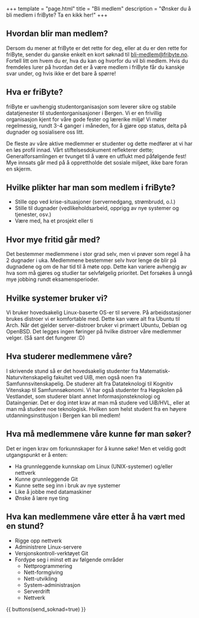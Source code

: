 +++
template = "page.html"
title = "Bli medlem"
description = "Ønsker du å bli medlem i friByte? Ta en kikk her!"
+++

## Hvordan blir man medlem?

Dersom du mener at friByte er det rette for deg, eller at du er den rette for friByte, sender du ganske enkelt en kort søknad til [bli-medlem@fribyte.no](mailto:bli-medlem@fribyte.no). Fortell litt om hvem du er, hva du kan og hvorfor du vil bli medlem. Hvis du fremdeles lurer på hvordan det er å være medlem i friByte får du kanskje svar under, og hvis ikke er det bare å spørre!

## Hva er friByte?

friByte er uavhengig studentorganisasjon som leverer sikre og stabile datatjenester til studentorganisasjoner i Bergen. Vi er en frivillig organisasjon kjent for våre gode fester og lærerike miljø! Vi møter regelmessig, rundt 3-4 ganger i måneden, for å gjøre opp status, delta på dugnader og sosialisere oss litt.

De fleste av våre aktive medlemmer er studenter og dette medfører at vi har en løs profil innad. Vårt stiftelsesdokument reflekterer dette; Generalforsamlingen er tvunget til å være en utflukt med påfølgende fest! Mye innsats går med på å opprettholde det sosiale miljøet, ikke bare foran en skjerm.

## Hvilke plikter har man som medlem i friByte?

- Stille opp ved krise-situasjoner (servernedgang, strømbrudd, o.l.)
- Stille til dugnader (vedlikeholdsarbeid, opprigg av nye systemer og tjenester, osv.)
- Være med, ha et prosjekt eller ti

## Hvor mye fritid går med?

Det bestemmer medlemmene i stor grad selv, men vi prøver som regel å ha 2 dugnader i uka. Medlemmene bestemmer selv hvor lenge de blir på dugnadene og om de har tid til å møte opp. Dette kan variere avhengig av hva som må gjøres og studier tar selvfølgelig prioritet. Det forsøkes å unngå mye jobbing rundt eksamensperioder.

## Hvilke systemer bruker vi?

Vi bruker hovedsakelig Linux-baserte OS-er til servere. På arbeidsstasjoner brukes distroer vi er komfortable med. Dette kan være alt fra Ubuntu til Arch. Når det gjelder server-distroer bruker vi primært Ubuntu, Debian og OpenBSD. Det legges ingen føringer på hvilke distroer våre medlemmer velger. (Så sant det fungerer :D)

## Hva studerer medlemmene våre?

I skrivende stund så er det hovedsakelig studenter fra Matematisk-Naturvitenskapelig fakultet ved UiB, men også noen fra Samfunnsvitenskapelig. De studerer alt fra Datateknologi til Kognitiv Vitenskap til Samfunnsøkonomi. Vi har også studenter fra Høgskolen på Vestlandet, som studerer blant annet Informasjonsteknologi og Dataingeniør. Det er dog intet krav at man må studere ved UiB/HVL, eller at man må studere noe teknologisk. Hvilken som helst student fra en høyere utdanningsinstitusjon i Bergen kan bli medlem!

## Hva må medlemmene våre kunne før man søker?

Det er ingen krav om forkunnskaper for å kunne søke! Men et veldig godt utgangspunkt er å enten:

- Ha grunnleggende kunnskap om Linux (UNIX-systemer) og/eller nettverk
- Kunne grunnleggende Git
- Kunne sette seg inn i bruk av nye systemer
- Like å jobbe med datamaskiner
- Ønske å lære nye ting

## Hva kan medlemmene våre etter å ha vært med en stund?

- Rigge opp nettverk
- Administrere Linux-servere
- Versjonskontroll-verktøyet Git
- Fordype seg i minst ett av følgende områder
  - Nettprogrammering
  - Nett-formgiving
  - Nett-utvikling
  - System-administrasjon
  - Serverdrift
  - Nettverk

{{ buttons(send_soknad=true) }}
